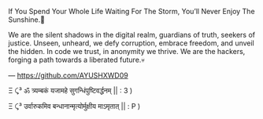 If You Spend Your Whole Life Waiting For The Storm, You’ll Never Enjoy The Sunshine.🗿

We are the silent shadows in the digital realm, guardians of truth, seekers of justice. Unseen, unheard, we defy corruption, embrace freedom, and unveil the hidden. In code we trust, in anonymity we thrive. We are the hackers, forging a path towards a liberated future.💀

— https://github.com/AYUSHXWD09

Ξ ⤹³ ॐ त्र्यम्बकं यजामहे सुगन्धिंपुष्टिवर्द्धनम् || : 3 )

Ξ ⤹³ उर्वारुकमिव बन्धानान्मृत्योर्मुक्षीय माऽमृतात् || : P )
